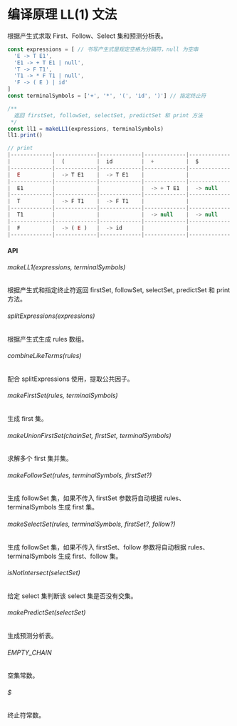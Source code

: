 # 编译原理 LL(1) 文法

根据产生式求取 First、Follow、Select 集和预测分析表。

```javascript
const expressions = [ // 书写产生式是规定空格为分隔符，null 为空串
  'E -> T E1',
  'E1 -> + T E1 | null',
  'T -> F T1',
  'T1 -> * F T1 | null',
  'F -> ( E ) | id'
]
const terminalSymbols = ['+', '*', '(', 'id', ')'] // 指定终止符

/**
  返回 firstSet, followSet, selectSet, predictSet 和 print 方法
 */
const ll1 = makeLL1(expressions, terminalSymbols)
ll1.print()

// print
|-------------|-------------|-------------|-------------|-------------|-------------|-------------|
|             |  (          |  id         |  +          |  $          |  )          |  *          |
|-------------|-------------|-------------|-------------|-------------|-------------|-------------|
|  E          |  -> T E1    |  -> T E1    |             |             |             |             |
|-------------|-------------|-------------|-------------|-------------|-------------|-------------|
|  E1         |             |             |  -> + T E1  |  -> null    |  -> null    |             |
|-------------|-------------|-------------|-------------|-------------|-------------|-------------|
|  T          |  -> F T1    |  -> F T1    |             |             |             |             |
|-------------|-------------|-------------|-------------|-------------|-------------|-------------|
|  T1         |             |             |  -> null    |  -> null    |  -> null    |  -> * F T1  |
|-------------|-------------|-------------|-------------|-------------|-------------|-------------|
|  F          |  -> ( E )   |  -> id      |             |             |             |             |
|-------------|-------------|-------------|-------------|-------------|-------------|-------------|
```

#### API

###### makeLL1(expressions, terminalSymbols)

  根据产生式和指定终止符返回 firstSet, followSet, selectSet, predictSet 和 print 方法。

###### splitExpressions(expressions)

  根据产生式生成 rules 数组。

###### combineLikeTerms(rules)

  配合 splitExpressions 使用，提取公共因子。

###### makeFirstSet(rules, terminalSymbols)

  生成 first 集。

###### makeUnionFirstSet(chainSet, firstSet, terminalSymbols)

  求解多个 first 集并集。

###### makeFollowSet(rules, terminalSymbols, firstSet?)

  生成 followSet 集，如果不传入 firstSet 参数将自动根据 rules、terminalSymbols 生成 first 集。

###### makeSelectSet(rules, terminalSymbols, firstSet?, follow?)

  生成 followSet 集，如果不传入 firstSet、follow 参数将自动根据 rules、terminalSymbols 生成 first、follow 集。

###### isNotIntersect(selectSet)

  给定 select 集判断该 select 集是否没有交集。

###### makePredictSet(selectSet)

  生成预测分析表。

###### EMPTY_CHAIN

  空集常数。

###### $

  终止符常数。
  